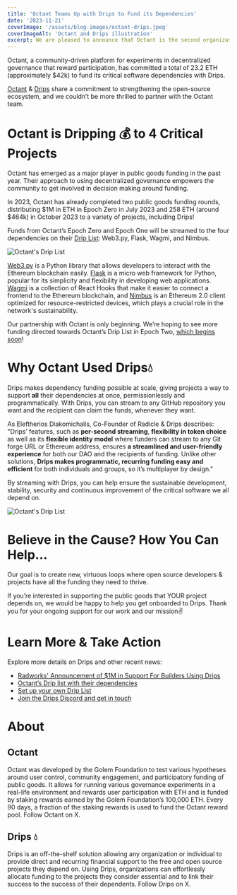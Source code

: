 ```yaml
---
title: 'Octant Teams Up with Drips to Fund its Dependencies'
date: '2023-11-21'
coverImage: '/assets/blog-images/octant-drips.jpeg'
coverImageAlt: 'Octant and Drips illustration'
excerpt: We are pleased to announce that Octant is the second organization to commit to fund its critical software dependencies with Drips.
---
```


Octant, a community-driven platform for experiments in decentralized governance that reward participation, has committed a total of 23.2 ETH (approximately $42k) to fund its critical software dependencies with Drips.

[Octant](https://octant.build/) & [Drips](https://drips.network/) share a commitment to strengthening the open-source ecosystem, and we couldn’t be more thrilled to partner with the Octant team.

# Octant is Dripping 💰 to 4 Critical Projects

Octant has emerged as a major player in public goods funding in the past year. Their approach to using decentralized governance empowers the community to get involved in decision making around funding.

In 2023, Octant has already completed two public goods funding rounds, distributing $1M in ETH in Epoch Zero in July 2023 and 258 ETH (around $464k) in October 2023 to a variety of projects, including Drips!

Funds from Octant’s Epoch Zero and Epoch One will be streamed to the four dependencies on their [Drip List](https://www.drips.network/app/drip-lists/30178668158349445547603108732480118476541651095408979232800331391215): Web3.py, Flask, Wagmi, and Nimbus.

![Octant's Drip List](/assets/blog-images/octant-dl.jpeg)

[Web3.py](https://github.com/ethereum/web3.py) is a Python library that allows developers to interact with the Ethereum blockchain easily. [Flask](https://www.drips.network/external/https%3A%2F%2Fgithub.com%2Fpallets%2Fflask) is a micro web framework for Python, popular for its simplicity and flexibility in developing web applications. [Wagmi](https://www.drips.network/external/https%3A%2F%2Fgithub.com%2Fwagmi-dev%2Fwagmi) is a collection of React Hooks that make it easier to connect a frontend to the Ethereum blockchain, and [Nimbus](https://nimbus.team/) is an Ethereum 2.0 client optimized for resource-restricted devices, which plays a crucial role in the network's sustainability.

Our partnership with Octant is only beginning. We’re hoping to see more funding directed towards Octant’s Drip List in Epoch Two, [which begins soon](https://x.com/OctantApp/status/1723995707084841354?s=20)!

# Why Octant Used Drips💧

Drips makes dependency funding possible at scale, giving projects a way to support **all** their dependencies at once, permissionlessly and programmatically. With Drips, you can stream to any GitHub repository you want and the recipient can claim the funds, whenever they want.

As Eleftherios Diakomichalis, Co-Founder of Radicle & Drips describes: "Drips’ features, such as **per-second streaming**, **flexibility in token choice** as well as its **flexible identity model** where funders can stream to any Git forge URL or Ethereum address, ensures **a streamlined and user-friendly experience** for both our DAO and the recipients of funding. Unlike other solutions, **Drips makes programmatic, recurring funding easy and efficient** for both individuals and groups, so it’s multiplayer by design."

By streaming with Drips, you can help ensure the sustainable development, stability, security and continuous improvement of the critical software we all depend on.

![Octant's Drip List](/assets/blog-images/dependency-comic.png)

# Believe in the Cause? How You Can Help…

Our goal is to create new, virtuous loops where open source developers & projects have all the funding they need to thrive.

If you’re interested in supporting the public goods that YOUR project depends on, we would be happy to help you get onboarded to Drips. Thank you for your ongoing support for our work and our mission✌️

# Learn More & Take Action

Explore more details on Drips and other recent news:

- [Radworks' Announcement of $1M in Support For Builders Using Drips](https://radworks.mirror.xyz/qopF06RBjKSEhi7HKQgYiyGGfidDAadES4bPXc8xTpE)
- [Octant’s Drip list with their dependencies](https://www.drips.network/app/drip-lists/30178668158349445547603108732480118476541651095408979232800331391215)
- [Set up your own Drip List](https://docs.drips.network/support-your-dependencies)
- [Join the Drips Discord and get in touch](https://discord.gg/6cCKKSW2De)

# About

## Octant

Octant was developed by the Golem Foundation to test various hypotheses around user control, community engagement, and participatory funding of public goods. It allows for running various governance experiments in a real-life environment and rewards user participation with ETH and is funded by staking rewards earned by the Golem Foundation’s 100,000 ETH. Every 90 days, a fraction of the staking rewards is used to fund the Octant reward pool. Follow Octant on X.

## Drips 💧

Drips is an off-the-shelf solution allowing any organization or individual to provide direct and recurring financial support to the free and open source projects they depend on. Using Drips, organizations can effortlessly allocate funding to the projects they consider essential and to link their success to the success of their dependents. Follow Drips on X.
